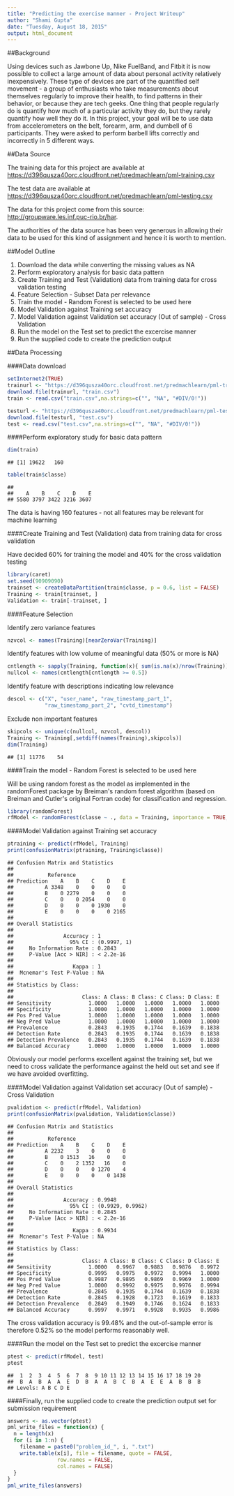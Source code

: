 ```yaml
---
title: "Predicting the exercise manner - Project Writeup"
author: "Shami Gupta"
date: "Tuesday, August 18, 2015"
output: html_document
---
```


##Background

Using devices such as Jawbone Up, Nike FuelBand, and Fitbit it is now possible to collect a large amount of data about personal activity relatively inexpensively. These type of devices are part of the quantified self movement - a group of enthusiasts who take measurements about themselves regularly to improve their health, to find patterns in their behavior, or because they are tech geeks. One thing that people regularly do is quantify how much of a particular activity they do, but they rarely quantify how well they do it. In this project, your goal will be to use data from accelerometers on the belt, forearm, arm, and dumbell of 6 participants. They were asked to perform barbell lifts correctly and incorrectly in 5 different ways.

##Data Source

The training data for this project are available at https://d396qusza40orc.cloudfront.net/predmachlearn/pml-training.csv

The test data are available at https://d396qusza40orc.cloudfront.net/predmachlearn/pml-testing.csv

The data for this project come from this source: http://groupware.les.inf.puc-rio.br/har. 

The authorities of the data source has been very generous in allowing their data to be used for this kind of assignment and hence it is worth to mention.

##Model Outline

1. Download the data while converting the missing values as NA
2. Perform exploratory analysis for basic data pattern
3. Create Training and Test (Validation) data from training data for cross validation testing
4. Feature Selection - Subset Data per relevance 
5. Train the model - Random Forest is selected to be used here
6. Model Validation against Training set accuracy
7. Model Validation against Validation set accuracy (Out of sample) - Cross Validation
8. Run the model on the Test set to predict the excercise manner
9. Run the supplied code to create the prediction output

##Data Processing

####Data download


```r
setInternet2(TRUE)
trainurl <- "https://d396qusza40orc.cloudfront.net/predmachlearn/pml-training.csv"
download.file(trainurl, "train.csv")
train <- read.csv("train.csv",na.strings=c("", "NA", "#DIV/0!"))

testurl <- "https://d396qusza40orc.cloudfront.net/predmachlearn/pml-testing.csv"
download.file(testurl, "test.csv")
test <- read.csv("test.csv",na.strings=c("", "NA", "#DIV/0!"))
```

####Perform exploratory study for basic data pattern


```r
dim(train)
```

```
## [1] 19622   160
```


```r
table(train$classe)
```

```
## 
##    A    B    C    D    E 
## 5580 3797 3422 3216 3607
```

The data is having 160 features - not all features may be relevant for machine learning

####Create Training and Test (Validation) data from training data for cross validation

Have decided 60% for training the model and 40% for the cross validation testing


```r
library(caret)
set.seed(90909090)
trainset <- createDataPartition(train$classe, p = 0.6, list = FALSE)
Training <- train[trainset, ]
Validation <- train[-trainset, ]
```

####Feature Selection 

Identify zero variance features


```r
nzvcol <- names(Training)[nearZeroVar(Training)]
```

Identify features with low volume of meaningful data (50% or more is NA)

```r
cntlength <- sapply(Training, function(x){ sum(is.na(x)/nrow(Training))})
nullcol <- names(cntlength[cntlength >= 0.5])
```

Identify feature with descriptions indicating low relevance

```r
descol <- c("X", "user_name", "raw_timestamp_part_1",
            "raw_timestamp_part_2", "cvtd_timestamp")
```

Exclude non important features 

```r
skipcols <- unique(c(nullcol, nzvcol, descol))
Training <- Training[,setdiff(names(Training),skipcols)]
dim(Training)
```

```
## [1] 11776    54
```

####Train the model - Random Forest is selected to be used here

Will be using random forest as the model as implemented in the randomForest package by
Breiman's random forest algorithm (based on Breiman and Cutler's original Fortran code) for
classification and regression.


```r
library(randomForest)
rfModel <- randomForest(classe ~ ., data = Training, importance = TRUE, ntrees = 5)
```

####Model Validation against Training set accuracy


```r
ptraining <- predict(rfModel, Training)
print(confusionMatrix(ptraining, Training$classe))
```

```
## Confusion Matrix and Statistics
## 
##           Reference
## Prediction    A    B    C    D    E
##          A 3348    0    0    0    0
##          B    0 2279    0    0    0
##          C    0    0 2054    0    0
##          D    0    0    0 1930    0
##          E    0    0    0    0 2165
## 
## Overall Statistics
##                                      
##                Accuracy : 1          
##                  95% CI : (0.9997, 1)
##     No Information Rate : 0.2843     
##     P-Value [Acc > NIR] : < 2.2e-16  
##                                      
##                   Kappa : 1          
##  Mcnemar's Test P-Value : NA         
## 
## Statistics by Class:
## 
##                      Class: A Class: B Class: C Class: D Class: E
## Sensitivity            1.0000   1.0000   1.0000   1.0000   1.0000
## Specificity            1.0000   1.0000   1.0000   1.0000   1.0000
## Pos Pred Value         1.0000   1.0000   1.0000   1.0000   1.0000
## Neg Pred Value         1.0000   1.0000   1.0000   1.0000   1.0000
## Prevalence             0.2843   0.1935   0.1744   0.1639   0.1838
## Detection Rate         0.2843   0.1935   0.1744   0.1639   0.1838
## Detection Prevalence   0.2843   0.1935   0.1744   0.1639   0.1838
## Balanced Accuracy      1.0000   1.0000   1.0000   1.0000   1.0000
```

Obviously our model performs excellent against the training set, but we need to cross validate the performance against the held out set and see if we have avoided overfitting.

####Model Validation against Validation set accuracy (Out of sample) - Cross Validation

```r
pvalidation <- predict(rfModel, Validation)
print(confusionMatrix(pvalidation, Validation$classe))
```

```
## Confusion Matrix and Statistics
## 
##           Reference
## Prediction    A    B    C    D    E
##          A 2232    3    0    0    0
##          B    0 1513   16    0    0
##          C    0    2 1352   16    0
##          D    0    0    0 1270    4
##          E    0    0    0    0 1438
## 
## Overall Statistics
##                                           
##                Accuracy : 0.9948          
##                  95% CI : (0.9929, 0.9962)
##     No Information Rate : 0.2845          
##     P-Value [Acc > NIR] : < 2.2e-16       
##                                           
##                   Kappa : 0.9934          
##  Mcnemar's Test P-Value : NA              
## 
## Statistics by Class:
## 
##                      Class: A Class: B Class: C Class: D Class: E
## Sensitivity            1.0000   0.9967   0.9883   0.9876   0.9972
## Specificity            0.9995   0.9975   0.9972   0.9994   1.0000
## Pos Pred Value         0.9987   0.9895   0.9869   0.9969   1.0000
## Neg Pred Value         1.0000   0.9992   0.9975   0.9976   0.9994
## Prevalence             0.2845   0.1935   0.1744   0.1639   0.1838
## Detection Rate         0.2845   0.1928   0.1723   0.1619   0.1833
## Detection Prevalence   0.2849   0.1949   0.1746   0.1624   0.1833
## Balanced Accuracy      0.9997   0.9971   0.9928   0.9935   0.9986
```

The cross validation accuracy is 99.48% and the out-of-sample error is therefore 0.52% so the model performs reasonably well.

####Run the model on the Test set to predict the excercise manner


```r
ptest <- predict(rfModel, test)
ptest
```

```
##  1  2  3  4  5  6  7  8  9 10 11 12 13 14 15 16 17 18 19 20 
##  B  A  B  A  A  E  D  B  A  A  B  C  B  A  E  E  A  B  B  B 
## Levels: A B C D E
```

####Finally, run the supplied code to create the prediction output set for submission requirement


```r
answers <- as.vector(ptest)
pml_write_files = function(x) {
  n = length(x)
  for (i in 1:n) {
    filename = paste0("problem_id_", i, ".txt")
    write.table(x[i], file = filename, quote = FALSE,
                row.names = FALSE,
                col.names = FALSE)
  }
}
pml_write_files(answers)
```

